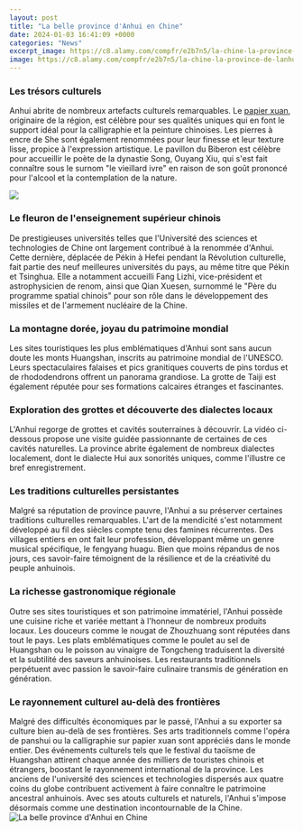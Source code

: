```yaml
---
layout: post
title: "La belle province d'Anhui en Chine"
date: 2024-01-03 16:41:09 +0000
categories: "News"
excerpt_image: https://c8.alamy.com/compfr/e2b7n5/la-chine-la-province-de-lanhui-monts-huangshan-montagnes-jaunes-classee-au-patrimoine-mondial-de-lunesco-e2b7n5.jpg
image: https://c8.alamy.com/compfr/e2b7n5/la-chine-la-province-de-lanhui-monts-huangshan-montagnes-jaunes-classee-au-patrimoine-mondial-de-lunesco-e2b7n5.jpg
---
```


### Les trésors culturels
Anhui abrite de nombreux artefacts culturels remarquables. Le [papier xuan](https://thetopnews.github.io/choosing-the-right-gym-for-your-needs-and-budget/), originaire de la région, est célèbre pour ses qualités uniques qui en font le support idéal pour la calligraphie et la peinture chinoises. Les pierres à encre de She sont également renommées pour leur finesse et leur texture lisse, propice à l'expression artistique. Le pavillon du Biberon est célèbre pour accueillir le poète de la dynastie Song, Ouyang Xiu, qui s'est fait connaître sous le surnom "le vieillard ivre" en raison de son goût prononcé pour l'alcool et la contemplation de la nature. 

![](https://windows10spotlight.com/wp-content/uploads/2020/12/73098dd6129c9024ea6dc6ed06d53602.jpg)
### Le fleuron de l'enseignement supérieur chinois
De prestigieuses universités telles que l'Université des sciences et technologies de Chine ont largement contribué à la renommée d'Anhui. Cette dernière, déplacée de Pékin à Hefei pendant la Révolution culturelle, fait partie des neuf meilleures universités du pays, au même titre que Pékin et Tsinghua. Elle a notamment accueilli Fang Lizhi, vice-président et astrophysicien de renom, ainsi que Qian Xuesen, surnommé le "Père du programme spatial chinois" pour son rôle dans le développement des missiles et de l'armement nucléaire de la Chine.
### La montagne dorée, joyau du patrimoine mondial
Les sites touristiques les plus emblématiques d'Anhui sont sans aucun doute les monts Huangshan, inscrits au patrimoine mondial de l'UNESCO. Leurs spectaculaires falaises et pics granitiques couverts de pins tordus et de rhododendrons offrent un panorama grandiose. La grotte de Taiji est également réputée pour ses formations calcaires étranges et fascinantes. 
### Exploration des grottes et découverte des dialectes locaux
L'Anhui regorge de grottes et cavités souterraines à découvrir. La vidéo ci-dessous propose une visite guidée passionnante de certaines de ces cavités naturelles. La province abrite également de nombreux dialectes localement, dont le dialecte Hui aux sonorités uniques, comme l'illustre ce bref enregistrement.
### Les traditions culturelles persistantes
Malgré sa réputation de province pauvre, l'Anhui a su préserver certaines traditions culturelles remarquables. L'art de la mendicité s'est notamment développé au fil des siècles compte tenu des famines récurrentes. Des villages entiers en ont fait leur profession, développant même un genre musical spécifique, le fengyang huagu. Bien que moins répandus de nos jours, ces savoir-faire témoignent de la résilience et de la créativité du peuple anhuinois.
### La richesse gastronomique régionale
Outre ses sites touristiques et son patrimoine immatériel, l'Anhui possède une cuisine riche et variée mettant à l'honneur de nombreux produits locaux. Les douceurs comme le nougat de Zhouzhuang sont réputées dans tout le pays. Les plats emblématiques comme le poulet au sel de Huangshan ou le poisson au vinaigre de Tongcheng traduisent la diversité et la subtilité des saveurs anhuinoises. Les restaurants traditionnels perpétuent avec passion le savoir-faire culinaire transmis de génération en génération.
### Le rayonnement culturel au-delà des frontières
Malgré des difficultés économiques par le passé, l'Anhui a su exporter sa culture bien au-delà de ses frontières. Ses arts traditionnels comme l'opéra de panshui ou la calligraphie sur papier xuan sont appréciés dans le monde entier. Des événements culturels tels que le festival du taoïsme de Huangshan attirent chaque année des milliers de touristes chinois et étrangers, boostant le rayonnement international de la province. Les anciens de l'université des sciences et technologies dispersés aux quatre coins du globe contribuent activement à faire connaître le patrimoine ancestral anhuinois. Avec ses atouts culturels et naturels, l'Anhui s'impose désormais comme une destination incontournable de la Chine.
![La belle province d'Anhui en Chine](https://c8.alamy.com/compfr/e2b7n5/la-chine-la-province-de-lanhui-monts-huangshan-montagnes-jaunes-classee-au-patrimoine-mondial-de-lunesco-e2b7n5.jpg)
